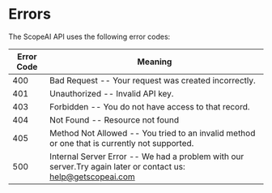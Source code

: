 # Errors



The ScopeAI API uses the following error codes:


Error Code | Meaning
---------- | -------
400 | Bad Request -- Your request was created incorrectly.
401 | Unauthorized -- Invalid API key.
403 | Forbidden -- You do not have access to that record.
404 | Not Found -- Resource not found
405 | Method Not Allowed -- You tried to an invalid method or one that is currently not supported.
500 | Internal Server Error -- We had a problem with our server.Try again later or contact us: help@getscopeai.com